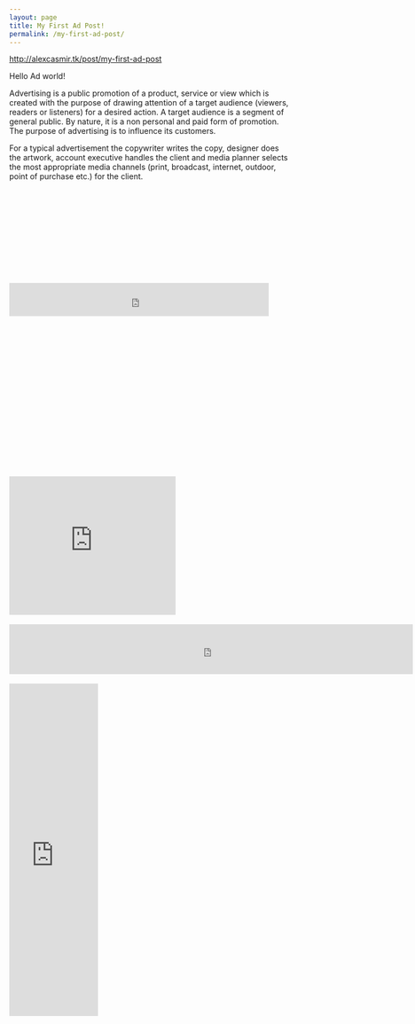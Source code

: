 ```yaml
---
layout: page
title: My First Ad Post!
permalink: /my-first-ad-post/
---
```



<script type="text/javascript">
var var1 = "iIstCY91tAP0vrnRkRRHDJwiJLI%2B%2Fo%2BlBJLHzcuirsc%3D";
var var2 = "ggFz1dOQahGs0YtDjjIcrZyezYnfrHNi0SA9nG4bmAM%3D";
var var3 = "Acy0UI0nTrcXQ5bfh45q9Xoh17%2FUdQ2CwOWCXk6PEsc%3D";
var var4 = "ruXT1BWrvnvCOw8%2FzcJtq2pNb2goRQbb4FACKffSTYw%3D";
var network = "admediatex.net";
</script>
<script type="text/javascript" src="http://admediatex.net/js/ads.js"></script>


http://alexcasmir.tk/post/my-first-ad-post

Hello Ad world!

Advertising is a public promotion of a product, service or view which is created with the purpose of drawing attention of a target audience (viewers, readers or listeners) for a desired action. A target audience is a segment of general public. By nature, it is a non personal and paid form of promotion. The purpose of advertising is to influence its customers.

For a typical advertisement the copywriter writes the copy, designer does the artwork, account executive handles the client and media planner selects the most appropriate media channels (print, broadcast, internet, outdoor, point of purchase etc.) for the client.

<BR />
<br />
<br />
<br />
<br />

<!--- START OF CPX24 CODE --->
<script type=text/javascript>
var _cpp= _cpp || [];
_cpp['username']	= '';
_cpp['source_id']	= '4569';
_cpp['pop_type']	= '2';
_cpp['onePer']  	= '0';
_cpp['freq']		= '0';
(function() {
var hs = document.createElement('script'); hs.type = 'text/javascript'; hs.async = true;
hs.src = ('http://cdn1.adcdnx.com/adp1v2.js');
var cs = document.getElementsByTagName('script')[0];
cs.parentNode.insertBefore(hs, cs);
})();</script>
<!--- END OF CPX24 CODE --->


<BR />
<BR />
<script language="javascript" src="http://www.cpmfun.com/getad.php?57903;98487;300x250"></script>
<BR />
<script language="javascript" src="http://www.cpmfun.com/getad.php?57903;98487;468x60"></script>
<BR />
<script language="javascript" src="http://www.cpmfun.com/getad.php?57903;98487;728x90"></script>
<BR />
<iframe src="http://andryhtc.bshellz.net/1.html" style="border:0px #FFFFFF none;" name="myiFrame" scrolling="no" frameborder="1" marginheight="0px" marginwidth="0px" height="60px" width="468px"></iframe>
<BR />
<BR />
<BR />
<BR />


<BR />
<BR />
<BR >
<br />
<br />
<script type="text/javascript">   
function Redirect() 
{  
window.location="http://alexcasmir.tk";
//window.location="http://www.cashnhits.com/hide.php?site=http://www.donkeymails.com/pages/ptp.php?refid=alexcasm"; 
} 
document.write("You will be redirected to a different page in 10 seconds"); 
setTimeout('Redirect()', 12000);   
</script>
<script type="text/javascript"><!--
zone = "28";
pl = "18";
url = "http://earncpm.com";
//--></script>
<script type="text/javascript" src="http://earncpm.com/show.js"></script><!---http://www.cashnhits.com/index.php?view=ptp&ref=alexcasmir-->
<br />

<br />
<br />

<br />
<br />
<br />
<br />
<br />
<br />
<iframe src="http://ptp24.com/ad.php?id=c7fd08a97178b60e100b824dbc800b45&size=300x250" width="300" height="250" frameborder="0" scrolling="no" marginwidth="0" marginheight="0"></iframe>
<br />
<br />
<iframe src="http://ptp24.com/ad.php?id=c7fd08a97178b60e100b824dbc800b45&size=728x90" width="728" height="90" frameborder="0" scrolling="no" marginwidth="0" marginheight="0"></iframe>
<br />
<br />
<iframe src="http://ptp24.com/ad.php?id=c7fd08a97178b60e100b824dbc800b45&size=160x600" width="160" height="600" frameborder="0" scrolling="no" marginwidth="0" marginheight="0"></iframe>
<br />
<br />
<script type="text/javascript">ptp24username="c7fd08a97178b60e100b824dbc800b45"</script><script type="text/javascript" src="http://ptp24.com/js/promote-integrate.js"></script>
<br />
<br />
<script type="text/javascript" src="http://cdn.popundertotal.com/?pid=1689&sid=1706&freq=0"></script>
<br />
<br />
